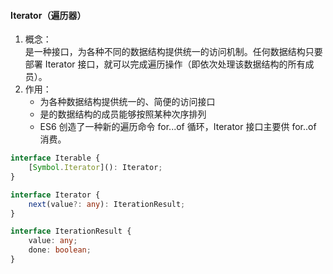 <!--
 * @Author: myname
 * @Date: 2021-05-25 08:36:37
 * @LastEditors: Do not edit
 * @LastEditTime: 2021-05-25 08:54:32
-->

#### Iterator（遍历器）

1. 概念：  
   是一种接口，为各种不同的数据结构提供统一的访问机制。任何数据结构只要  
   部署 Iterator 接口，就可以完成遍历操作（即依次处理该数据结构的所有成员）。
2. 作用：
    - 为各种数据结构提供统一的、简便的访问接口
    - 是的数据结构的成员能够按照某种次序排列
    - ES6 创造了一种新的遍历命令 for...of 循环，Iterator 接口主要供 for..of 消费。

```typescript
interface Iterable {
    [Symbol.Iterator](): Iterator;
}

interface Iterator {
    next(value?: any): IterationResult;
}

interface IterationResult {
    value: any;
    done: boolean;
}
```
